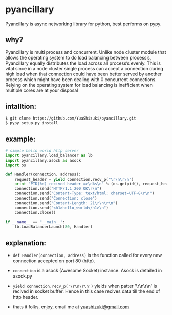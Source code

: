 pyancillary
===========
Pyancillary is async networking library for python, best performs on pypy.

why?
---
Pyancillary is multi process and concurrent. Unlike node cluster module that allows the operating system to do load balancing between process’s, Pyancillary equally distributes the load across all process’s evenly. This is vital since in a node cluster single process can accept a connection during high load when that connection could have been better served by another process which might have been dealing with 0 concurrent connections. Relying on the operating system for load balancing is inefficient when multiple cores are at your disposal

intalltion:
----------
```bash
$ git clone https://github.com/YuaShizuki/pyancillary.git
$ pypy setup.py install
```
example:
-------
```python
# simple hello world http server
import pyancillary.load_balancer as lb
import pyancillary.asock as asock
import os

def Handler(connection, address):
    request_header = yield connection.recv_p("\r\n\r\n")
    print "PID(%d) recived header =>\n%s\n" % (os.getpid(), request_header.strip())
    connection.send("HTTP/1.1 200 OK\r\n")
    connection.send("Content-Type: text/html; charset=UTF-8\r\n")
    connection.send("Connection: close")
    connection.send("Content-Length: 21\r\n\r\n")
    connection.send("<h1>hello_world</h1>\n")
    connection.close()
                                    
if __name__ == "__main__":
    lb.LoadBalancerLaunch(80, Handler)
```
explanation:
------------
*   `def Handler(connection, address)` is the function called for every new connection
accepted on port 80 (http). 

*   `connection` is a asock (Awesome Socket) instance. Asock is detailed in asock.py

*   `yield connection.recv_p('\r\n\r\n')` yields when patter '\r\n\r\n' is recived in socket buffer. Hence in this case recives data till the end of http header.

*   thats it folks, enjoy, email me at yuashizuki@gmail.com
